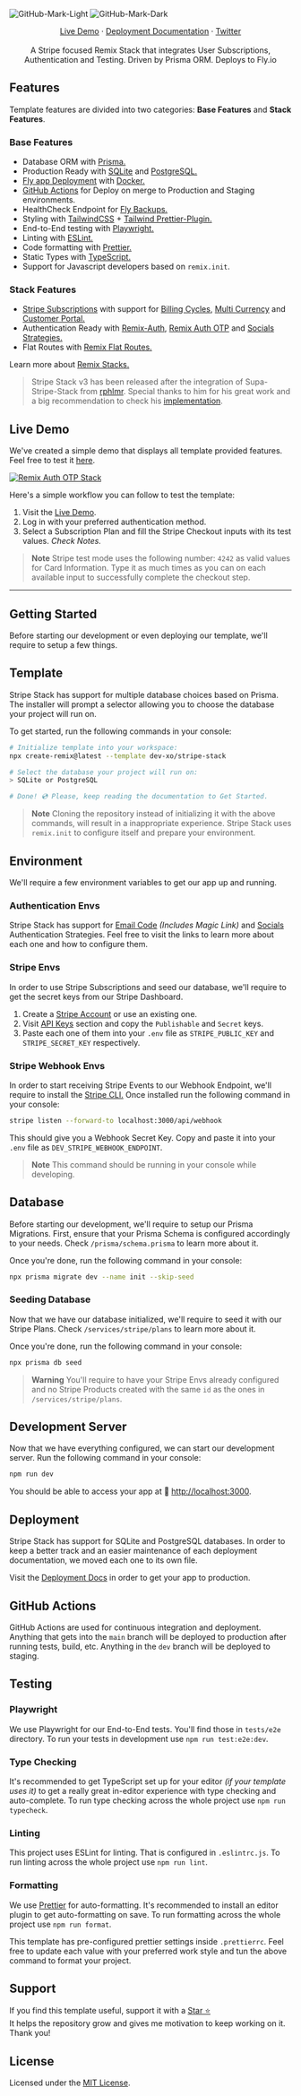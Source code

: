 ![GitHub-Mark-Light](https://raw.githubusercontent.com/dev-xo/dev-xo/main/stripe-stack/assets/images/Intro-Light.png#gh-light-mode-only)
![GitHub-Mark-Dark ](https://raw.githubusercontent.com/dev-xo/dev-xo/main/stripe-stack/assets/images/Intro-Dark.png#gh-dark-mode-only)

<p align="center">
  <p align="center">
    <a href="https://stripe-stack-dev.fly.dev">Live Demo</a>
    ·
    <a href="https://github.com/dev-xo/dev-xo/tree/main/stripe-stack/docs">Deployment Documentation</a>
    ·
    <a href="https://twitter.com/DanielKanem">Twitter</a>
    <br/>
    <br/>
    A Stripe focused Remix Stack that integrates User Subscriptions, Authentication and Testing. Driven by Prisma ORM. Deploys to Fly.io 
  </p>
</p>

## Features

Template features are divided into two categories: **Base Features** and **Stack Features**.

### Base Features

- Database ORM with [Prisma.](https://www.prisma.io)
- Production Ready with [SQLite](https://sqlite.org/index.html) and [PostgreSQL.](https://www.postgresql.org)
- [Fly app Deployment](https://fly.io) with [Docker.](https://www.docker.com/products/docker-desktop)
- [GitHub Actions](https://github.com/features/actions) for Deploy on merge to Production and Staging environments.
- HealthCheck Endpoint for [Fly Backups.](https://fly.io/docs/reference/configuration/#services-http_checks)
- Styling with [TailwindCSS](https://tailwindcss.com) + [Tailwind Prettier-Plugin.](https://github.com/tailwindlabs/prettier-plugin-tailwindcss)
- End-to-End testing with [Playwright.](https://playwright.dev)
- Linting with [ESLint.](https://eslint.org)
- Code formatting with [Prettier.](https://prettier.io)
- Static Types with [TypeScript.](https://www.typescriptlang.org)
- Support for Javascript developers based on `remix.init`.

### Stack Features

- [Stripe Subscriptions](https://stripe.com/docs/billing/subscriptions/overview) with support for [Billing Cycles](https://stripe.com/docs/billing/subscriptions/billing-cycle), [Multi Currency](https://stripe.com/docs/currencies) and [Customer Portal.](https://stripe.com/docs/billing/subscriptions/integrating-customer-portal)
- Authentication Ready with [Remix-Auth](https://www.npmjs.com/package/remix-auth), [Remix Auth OTP](https://github.com/dev-xo/remix-auth-otp) and [Socials Strategies.](https://github.com/TheRealFlyingCoder/remix-auth-socials)
- Flat Routes with [Remix Flat Routes.](https://github.com/kiliman/remix-flat-routes)

Learn more about [Remix Stacks.](https://remix.run/stacks)

> Stripe Stack v3 has been released after the integration of Supa-Stripe-Stack from [rphlmr](https://github.com/rphlmr). Special thanks to him for his great work and a big recommendation to check his [implementation](https://github.com/rphlmr/supa-stripe-stack).

## Live Demo

We've created a simple demo that displays all template provided features. Feel free to test it [here](https://stripe-stack-dev.fly.dev).

[![Remix Auth OTP Stack](https://raw.githubusercontent.com/dev-xo/dev-xo/main/stripe-stack/assets/images/Thumbnail-Min.png)](https://stripe-stack-dev.fly.dev)

Here's a simple workflow you can follow to test the template:

1. Visit the [Live Demo](https://stripe-stack-dev.fly.dev).
2. Log in with your preferred authentication method.
3. Select a Subscription Plan and fill the Stripe Checkout inputs with its test values. _Check Notes._

> **Note**
> Stripe test mode uses the following number: `4242` as valid values for Card Information.
> Type it as much times as you can on each available input to successfully complete the checkout step.

---

## Getting Started

Before starting our development or even deploying our template, we'll require to setup a few things.

## Template

Stripe Stack has support for multiple database choices based on Prisma. The installer will prompt a selector allowing you to choose the database your project will run on.

To get started, run the following commands in your console:

```sh
# Initialize template into your workspace:
npx create-remix@latest --template dev-xo/stripe-stack

# Select the database your project will run on:
> SQLite or PostgreSQL

# Done! 💿 Please, keep reading the documentation to Get Started.
```

> **Note**
> Cloning the repository instead of initializing it with the above commands, will result in a inappropriate experience. Stripe Stack uses `remix.init` to configure itself and prepare your environment.

## Environment

We'll require a few environment variables to get our app up and running.

### Authentication Envs

Stripe Stack has support for [Email Code](https://github.com/dev-xo/remix-auth-otp) _(Includes Magic Link)_ and [Socials](https://github.com/TheRealFlyingCoder/remix-auth-socials) Authentication Strategies. Feel free to visit the links to learn more about each one and how to configure them.

### Stripe Envs

In order to use Stripe Subscriptions and seed our database, we'll require to get the secret keys from our Stripe Dashboard.

1. Create a [Stripe Account](https://dashboard.stripe.com/login) or use an existing one.
2. Visit [API Keys](https://dashboard.stripe.com/test/apikeys) section and copy the `Publishable` and `Secret` keys.
3. Paste each one of them into your `.env` file as `STRIPE_PUBLIC_KEY` and `STRIPE_SECRET_KEY` respectively.

### Stripe Webhook Envs

In order to start receiving Stripe Events to our Webhook Endpoint, we'll require to install the [Stripe CLI.](https://stripe.com/docs/stripe-cli) Once installed run the following command in your console:

```sh
stripe listen --forward-to localhost:3000/api/webhook
```

This should give you a Webhook Secret Key. Copy and paste it into your `.env` file as `DEV_STRIPE_WEBHOOK_ENDPOINT`.

> **Note**
> This command should be running in your console while developing.

## Database

Before starting our development, we'll require to setup our Prisma Migrations. First, ensure that your Prisma Schema is configured accordingly to your needs. Check `/prisma/schema.prisma` to learn more about it.

Once you're done, run the following command in your console:

```sh
npx prisma migrate dev --name init --skip-seed
```

### Seeding Database

Now that we have our database initialized, we'll require to seed it with our Stripe Plans. Check `/services/stripe/plans` to learn more about it.

Once you're done, run the following command in your console:

```sh
npx prisma db seed
```

> **Warning**
> You'll require to have your Stripe Envs already configured and no Stripe Products created with the same `id` as the ones in `/services/stripe/plans`.

## Development Server

Now that we have everything configured, we can start our development server. Run the following command in your console:

```sh
npm run dev
```

You should be able to access your app at 🎉 [http://localhost:3000](http://localhost:3000).

## Deployment

Stripe Stack has support for SQLite and PostgreSQL databases. In order to keep a better track and an easier maintenance of each deployment documentation, we moved each one to its own file.

Visit the [Deployment Docs](https://github.com/dev-xo/dev-xo/tree/main/stripe-stack/docs) in order to get your app to production.

## GitHub Actions

GitHub Actions are used for continuous integration and deployment. Anything that gets into the `main` branch will be deployed to production after running tests, build, etc. Anything in the `dev` branch will be deployed to staging.

## Testing

### Playwright

We use Playwright for our End-to-End tests. You'll find those in `tests/e2e` directory.
To run your tests in development use `npm run test:e2e:dev`.

### Type Checking

It's recommended to get TypeScript set up for your editor _(if your template uses it)_ to get a really great in-editor experience with type checking and auto-complete. To run type checking across the whole project use `npm run typecheck`.

### Linting

This project uses ESLint for linting. That is configured in `.eslintrc.js`.
To run linting across the whole project use `npm run lint`.

### Formatting

We use [Prettier](https://prettier.io/) for auto-formatting. It's recommended to install an editor plugin to get auto-formatting on save.
To run formatting across the whole project use `npm run format`.

This template has pre-configured prettier settings inside `.prettierrc`.
Feel free to update each value with your preferred work style and tun the above command to format your project.

## Support

If you find this template useful, support it with a [Star ⭐](https://github.com/dev-xo/stripe-stack)<br />
It helps the repository grow and gives me motivation to keep working on it. Thank you!

## License

Licensed under the [MIT License](https://github.com/dev-xo/stripe-stack/blob/main/LICENSE).
